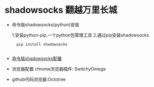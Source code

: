 # shadowsocks 翻越万里长城
- 命令版shadowsocks(python)安装

  1.安装python-pip,一个python包管理工具
  2.通过pip安装shadowsocks
  ~~~~
    pip install shadowsocks
    
  ~~~~
  
 - [命令版shadowsocks配置](https://smiledmiao.github.io/2017/02/03/shadowsocks/)
 
 
 - 浏览器配置
 chrome浏览器插件: SwitchyOmega
 
 
 - github代码浏览器:Octotree
 
 